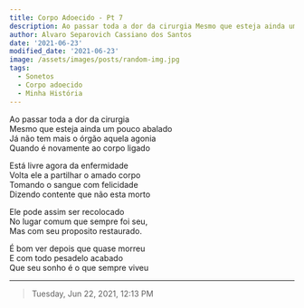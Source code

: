```yaml
---
title: Corpo Adoecido - Pt 7
description: Ao passar toda a dor da cirurgia Mesmo que esteja ainda um pouco abalado
author: Alvaro Separovich Cassiano dos Santos
date: '2021-06-23'
modified_date: '2021-06-23'
image: /assets/images/posts/random-img.jpg
tags:
  - Sonetos
  - Corpo adoecido
  - Minha História
---    
```

Ao passar toda a dor da cirurgia    
Mesmo que esteja ainda um pouco abalado    
Já não tem mais o órgão aquela agonia    
Quando é novamente ao corpo ligado    
    
Está livre agora da enfermidade    
Volta ele a partilhar o amado corpo    
Tomando o sangue com felicidade    
Dizendo contente que não esta morto    
    
Ele pode assim ser recolocado    
No lugar comum que sempre foi seu,    
Mas com seu proposito restaurado.    
    
É bom ver depois que quase morreu    
E com todo pesadelo acabado    
Que seu sonho é o que sempre viveu          

______

> Tuesday, Jun 22, 2021, 12:13 PM